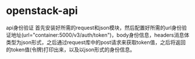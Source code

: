# openstack-api
api身份验证
首先安装好所需的request和json模块，然后配置好所需的url身份验证地址(url="container:5000/v3/auth/token")，body身份信息，headers消息体类型为json形式，之后通过request库中的post请求来获取token值，之后将返回的token值(令牌)打印出来，以及以json形式的身份信息。
